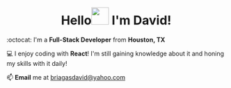 <h1 align="center">Hello<img src="https://user-images.githubusercontent.com/83102464/138034246-a2c7e6ea-000f-4eee-adef-c3d67b1d37bf.gif" width="40px"> I'm David!</h1>

:octocat: I'm a **Full-Stack Developer** from **Houston, TX** <br/>

:computer: I enjoy coding with **React**! I'm still gaining knowledge about it and honing my skills with it daily!

:mailbox: **Email** me at [briagasdavid@yahoo.com](mailto:briagasdavid@yahoo.com)


